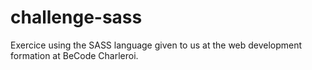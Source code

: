 # challenge-sass

Exercice using the SASS language given to us at the web development formation at BeCode Charleroi.
